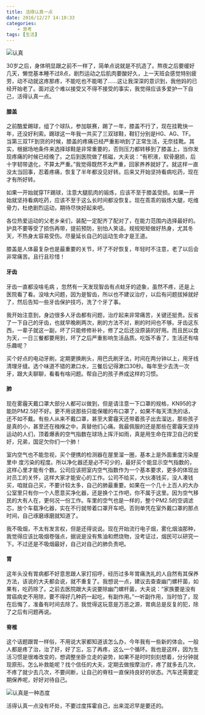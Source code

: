 ```yaml
---
title: 活得认真一点
date: 2016/12/27 14:10:33
categories:
    - 思考
tags: [生活]
---
```


![认真](http://venson-blog-images.oss-cn-beijing.aliyuncs.com/2016-12-27-live-more-seriously/270064-612819a15194d823.jpg)

30岁之后，身体明显跟之前不一样了，简单点说就是不抗造了。熬夜之后要缓好几天，懒觉基本睡不过8点，剧烈运动之后肌肉要酸好久，上一天班会感觉特别疲劳，动不动就这疼那疼，不能吃也不能喝了……这让我深深的意识到，我他妈的已经开始老了。面对这个难以接受又不得不接受的事实，我觉得应该多爱护一下自己，活得认真一点。

#### 膝盖
之前酷爱踢球，组了个球队，参加联赛，踢了一年，膝盖不行了，现在挂靴快一年，还没好利索。踢球这一年我一共买了三双球鞋，鞋钉分别是HG、AG、TF。当第三双TF到货的时候，膝盖的疼痛已经严重影响到了正常生活，无奈挂靴。其实，根据场地条件来选择球鞋是非常重要的，否则压力都转移到了膝盖上，当你发现疼痛的时候已经晚了。之后到医院做了核磁，大夫说：“有积液，软骨磨损，后十字韧带退化，不算太严重。”我觉得既然不太严重，回家养养就好了。就这样一直没太当回事，忍着疼痛，恢复了半年都没见好转。后来又开始坚持看病吃药，现在才有所好转。

如果一开始就穿TF踢球，注意大腿肌肉的锻炼，应该不至于膝盖受损。如果一开始就坚持看病吃药，应该不至于这么长时间都没恢复。现在乖乖的锻炼大腿，吃维骨力，杜绝剧烈运动，期待尽快好起来吧。

各位热爱运动的父老乡亲们，装配一定配齐了配对了，在能力范围内选择最好的。护具不要等受了损伤再带，提前预防，别怕人笑话。规规矩矩做好热身，尤其冬天，不热身太容易受伤。尽量延长自己的运动生命才是王道。

膝盖是人体最复杂也是最重要的关节，坏了不好恢复，年轻时不注意，老了以后会非常痛苦。且行且珍惜！

#### 牙齿
牙齿一直都没啥毛病 ，忽然有一天发现智齿有点蛀牙的迹象，虽然不疼，还是上医院看了看。没啥大问题，因为是智齿，所以也不建议治疗，以后有问题拔掉就好了，然后告知一些牙齿保护技巧，洗了个牙了事。

我开始注意到，身边很多人牙齿都有问题，治疗起来非常痛苦，关键还挺贵。反省了一下自己的牙齿，也就早晚刷两次，刷的方法不对，刷的时间也不够。牙齿这东西，一辈子就这一副，坏了只能修修补补，修了之后还没原装的好用。而且民以食为天，一日三餐都要用到，坏了之后严重影响生活品质。吃饭不香了，生活还有啥乐趣呢？

买个好点的电动牙刷，定期更换刷头，用巴氏刷牙法，时间在两分钟以上，用牙线清理牙缝。选个味道不错的漱口水，三餐后记得漱口30秒。每年至少去洗一次牙，跟大夫聊聊，看看有啥问题。帮自己的孩子养成这样的习惯。

#### 肺
现在雾霾天戴口罩大部分人都可以做到，但是请注意一下口罩的规格，KN95的才能防PM2.5好不好。更不用说那些只能保暖的布口罩了，如果不每天清洗的话，还不如不戴。有些人从来不戴口罩，甚至大雾霾天还带着孩子出去溜达，那些孩子是真的小，甚至还在襁褓之中，真替他们心痛。我最佩服的还是那些在雾霾天坚持运动的人们，顶着爆表的空气指数在球场上挥汗如雨，真是用生命在捍卫自己的爱好，兄弟，国足欠你们一个肺！

室内空气也不能忽视，买个便携的检测器在屋里溜一圈，基本上是外面重度污染屋里中
度污染的程度。所以净化器还是必不可少的，最好买个能显示空气指数的，这样心里才能有个数。公司应该把室内空气指数作为一个基本要求，更多的体现出对员工的关怀，这样大家才能安心的工作。公司不给买，大伙凑钱买，没人凑钱买，咱就自己买，不要计较太多，自己的肺最重要。如果在一个几十上百人的大办公室里只有你一个人愿意买净化器，还是换个工作吧，你不属于这里。因为空气移民的大有人在，更何况一份工作。车里的空气也是一样的，整个PM2.5的空调滤芯，放个车载净化器，实在不行就带着口罩开车吧。否则单凭在室外戴口罩的那点时间，自己琢磨琢磨就知道了。

我不吸烟，不太有发言权，但是还得说说。现在开始流行电子烟，雾化烟油那种，我觉得应该比吸烟卷强点，据说是没有焦油和燃烧物，没考证过，烟民可以研究一下。不过还是不吸烟最好，自己对自己的肺负责吧。

#### 胃
这年头没有胃病都不好意思跟人家打招呼，经历过多年胃痛洗礼的人自然有其保养方法，该说的大夫都会说，就不重复了。我想说一点，建议去查查幽门螺杆菌，如果有，吃药除了。之前去医院跟大夫说要除幽门螺杆菌，大夫说：“家族要是没有胃癌病史不用除，要不得好几种药一起吃，有副作用。”一听副作用，当时怕了，现在后悔了，准备有时间去除了。我觉得这玩意是万恶之源，胃病总是反复的犯，除了之后有问题再说。

#### 脊椎
这个话题跟胃一样俗，不用说大家都知道该怎么办，今年我有一些新的体会。一般人都是疼了治，治了好，好了忘，忘了再疼，这么一个循环。我也是这样，因为生活习惯是很难改变的，想调整坐卧立走的姿势，如果不是时时刻刻想着，分分钟就现原形。怎么补救能呢？找个信任的大夫，定期去做按摩治疗，疼了就多去几次，不疼了就少去几次，不要间断，让自己的脊柱一直保持良好的状态。汽车还需要定期保养呢，好好对待自己。

![认真是一种态度](http://venson-blog-images.oss-cn-beijing.aliyuncs.com/2016-12-27-live-more-seriously/270064-515b1a545c0e5bba.jpg)

活得认真一点没有坏处，不要过度挥霍自己，出来混迟早是要还的。
